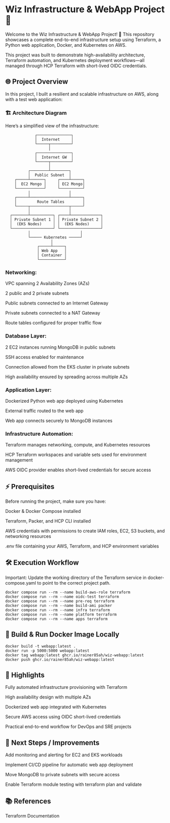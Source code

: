 # Wiz Infrastructure & WebApp Project 🌟

Welcome to the Wiz Infrastructure & WebApp Project! 🚀 This repository showcases a complete end-to-end infrastructure setup using Terraform, a Python web application, Docker, and Kubernetes on AWS.

This project was built to demonstrate high-availability architecture, Terraform automation, and Kubernetes deployment workflows—all managed through HCP Terraform with short-lived OIDC credentials.

## 🌐 Project Overview

In this project, I built a resilient and scalable infrastructure on AWS, along with a test web application:

### 🏗 Architecture Diagram

Here’s a simplified view of the infrastructure:

                 ┌───────────────┐
                 │  Internet     │
                 └─────┬─────────┘
                       │
                 ┌───────────────┐
                 │  Internet GW  │
                 └─────┬─────────┘
                       │
              ┌────────┴────────┐
              │  Public Subnet  │
        ┌─────┴──────┐     ┌────┴─────┐
        │  EC2 Mongo │     │ EC2 Mongo│
        └────────────┘     └──────────┘
              │                 │
        ┌─────┴─────────────────┴─────┐
        │         Route Tables        │
        └─────┬─────────────────┬─────┘
              │                 │
      ┌───────┴──────────┐ ┌────┴─────────────┐
      │ Private Subnet 1 │ │ Private Subnet 2 │
      │  (EKS Nodes)     │ │  (EKS Nodes)     │
      └──────────────────┘ └──────────────────┘
              │                      │
              └───── Kubernetes ─────┘
                        │
                  ┌─────┴─────┐
                  │ Web App   │
                  │ Container │
                  └───────────┘


### Networking:

VPC spanning 2 Availability Zones (AZs)

2 public and 2 private subnets

Public subnets connected to an Internet Gateway

Private subnets connected to a NAT Gateway

Route tables configured for proper traffic flow

### Database Layer:

2 EC2 instances running MongoDB in public subnets

SSH access enabled for maintenance

Connection allowed from the EKS cluster in private subnets

High availability ensured by spreading across multiple AZs

### Application Layer:

Dockerized Python web app deployed using Kubernetes

External traffic routed to the web app

Web app connects securely to MongoDB instances

### Infrastructure Automation:

Terraform manages networking, compute, and Kubernetes resources

HCP Terraform workspaces and variable sets used for environment management

AWS OIDC provider enables short-lived credentials for secure access

## ⚡ Prerequisites

Before running the project, make sure you have:

Docker & Docker Compose installed

Terraform, Packer, and HCP CLI installed

AWS credentials with permissions to create IAM roles, EC2, S3 buckets, and networking resources

.env file containing your AWS, Terraform, and HCP environment variables

## 🛠 Execution Workflow

Important: Update the working directory of the Terraform service in docker-compose.yaml to point to the correct project path.

```commandline
docker compose run --rm --name build-aws-role terraform
docker compose run --rm --name oidc-test terraform
docker compose run --rm --name pre-req terraform
docker compose run --rm --name build-ami packer
docker compose run --rm --name infra terraform
docker compose run --rm --name platform terraform
docker compose run --rm --name apps terraform
```

## 🐳 Build & Run Docker Image Locally

```commandline
docker build -t webapp:latest .
docker run -p 5000:5000 webapp:latest
docker tag webapp:latest ghcr.io/rainer85ah/wiz-webapp:latest
docker push ghcr.io/rainer85ah/wiz-webapp:latest
```

## 📌 Highlights

Fully automated infrastructure provisioning with Terraform

High availability design with multiple AZs

Dockerized web app integrated with Kubernetes

Secure AWS access using OIDC short-lived credentials

Practical end-to-end workflow for DevOps and SRE projects

## 🚀 Next Steps / Improvements

Add monitoring and alerting for EC2 and EKS workloads

Implement CI/CD pipeline for automatic web app deployment

Move MongoDB to private subnets with secure access

Enable Terraform module testing with terraform plan and validate

## 📚 References

Terraform Documentation